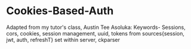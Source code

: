 # Cookies-Based-Auth
Adapted from my tutor's class, Austin Tee Asoluka: Keywords- Sessions, cors, cookies, session management, uuid, tokens from sources{session, jwt, auth, refreshT} set within server, ckparser
